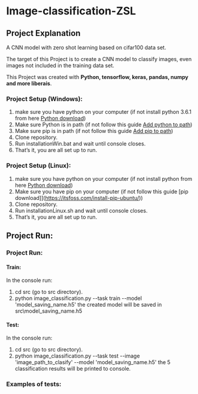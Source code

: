 # Image-classification-ZSL
## Project Explanation
A CNN model with zero shot learning based on cifar100 data set.

The target of this Project is to create a CNN model to classify images, even images not included in the training data set. 

This Project was created with <b> Python, tensorflow, keras, pandas, numpy and more liberais</b>. 

### Project Setup (Windows):

1. make sure you have python on your computer (if not install python 3.6.1 from here [Python download](https://www.python.org/downloads/windows/))
2. Make sure Python is in path (if not follow this guide [Add python to path](https://datatofish.com/add-python-to-windows-path/))
3. Make sure pip is in path (if not follow this guide [Add pip to path](https://appuals.com/fix-pip-is-not-recognized-as-an-internal-or-external-command/))
5. Clone repository.
6. Run installationWin.bat and wait until console closes.
7. That’s it, you are all set up to run.

### Project Setup (Linux):

1. make sure you have python on your computer (if not install python from here [Python download](https://docs.python-guide.org/starting/install3/linux/))
3. Make sure you have pip on your computer (if not follow this guide [pip download]](https://itsfoss.com/install-pip-ubuntu/))
5. Clone repository.
6. Run installationLinux.sh and wait until console closes.
7. That’s it, you are all set up to run.

## Project Run:

### Project Run:
#### Train:
In the console run:
1. cd src (go to src directory).
2. python image_classification.py --task train --model 'model_saving_name.h5'
the created model will be saved in src\model_saving_name.h5

#### Test:
In the console run:
1. cd src (go to src directory).
2. python image_classification.py --task test --image 'image_path_to_clasify' --model 'model_saving_name.h5'
the 5 classification results will be printed to console.

### Examples of tests:



